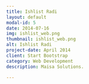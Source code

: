 ```yaml
---
title: Ishlist Radi
layout: default
modal-id: 5
date: 2014-07-16
img: ishlist_web.png
thumbnail: ishlist_web.png
alt: Ishlist Radi
project-date: April 2014
client: Start Bootstrap
category: Web Development
description: Maisa Solutions.

---
```

